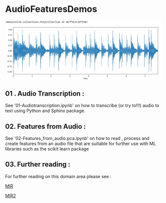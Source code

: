 # AudioFeaturesDemos

![alt text](WaveformAudio.jpg)


##  01 . Audio Transcription :

See '01-Audiotranscription.ipynb' on how to transcribe (or try to!!!) audio to text using Python and Sphinx package.


## 02. Features from Audio :

See '02-Features_from_audio.pca.ipynb' on how to read , process and create features from an audio file that are suitable for further use with ML libraries such as the scikit learn package



## 03. Further reading :

For further reading on this domain area please see :


[MIR](http://musicinformationretrieval.com/)

[MIR2](https://ccrma.stanford.edu/workshops/music-information-retrieval-2016)






